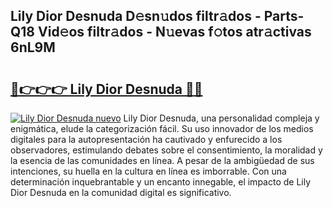 ## Lily Dior Desnuda D𝚎sn𝚞dos filtr𝚊dos - Parts-Q18 Vid𝚎os filtr𝚊dos - N𝚞evas f𝚘tos atr𝚊ctivas 6nL9M

# <h2><a href="http://mb1gvp4.tromn.icu/?c=Lily+Dior+Desnuda">🔗👉👉👉 Lily Dior Desnuda 🔗🔗</a></h2>

[![Lily Dior Desnuda nuevo](https://i.imgur.com/pEAQMta.gif)](http://mb1gvp4.tromn.icu/?c=Lily+Dior+Desnuda)
Lily Dior Desnuda, una personalidad compleja y enigmática, elude la categorización fácil. Su uso innovador de los medios digitales para la autopresentación ha cautivado y enfurecido a los observadores, estimulando debates sobre el consentimiento, la moralidad y la esencia de las comunidades en línea. A pesar de la ambigüedad de sus intenciones, su huella en la cultura en línea es imborrable. Con una determinación inquebrantable y un encanto innegable, el impacto de Lily Dior Desnuda en la comunidad digital es significativo.
